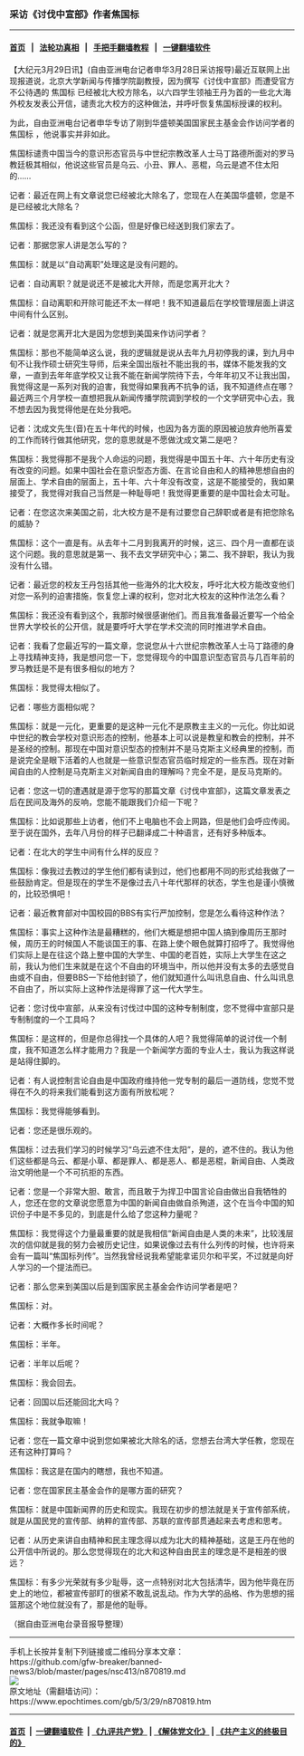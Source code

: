 ### 采访《讨伐中宣部》作者焦国标
------------------------

#### [首页](https://github.com/gfw-breaker/banned-news3/blob/master/README.md) &nbsp;&nbsp;|&nbsp;&nbsp; [法轮功真相](https://github.com/begood0513/basic/blob/master/README.md)  &nbsp;&nbsp;|&nbsp;&nbsp; [手把手翻墙教程](https://github.com/gfw-breaker/guides/wiki)  &nbsp;&nbsp;|&nbsp;&nbsp; [一键翻墙软件](https://github.com/gfw-breaker/nogfw/blob/master/README.md)  



<div><p>
 【大纪元3月29日讯】(自由亚洲电台记者申华3月28日采访报导)最近互联网上出现报道说，北京大学新闻与传播学院副教授，因为撰写《讨伐中宣部》而遭受官方不公待遇的
 <ok href="https://www.epochtimes.com/gb/tag/%E7%84%A6%E5%9B%BD%E6%A0%87.html">
  焦国标
 </ok>
 已经被北大校方除名，以六四学生领袖王丹为首的一些北大海外校友发表公开信，谴责北大校方的这种做法，并呼吁恢复焦国标授课的权利。
</p>
<p>
 为此，自由亚洲电台记者申华专访了刚到华盛顿美国国家民主基金会作访问学者的
 <ok href="https://www.epochtimes.com/gb/tag/%E7%84%A6%E5%9B%BD%E6%A0%87.html">
  焦国标
 </ok>
 ，他说事实并非如此。
</p>
<p>
 焦国标谴责中国当今的意识形态官员与中世纪宗教改革人士马丁路德所面对的罗马教廷极其相似，他说这些官员是乌云、小丑、罪人、恶棍，乌云是遮不住太阳的……
</p>
<p>
 记者：最近在网上有文章说您已经被北大除名了，您现在人在美国华盛顿，您是不是已经被北大除名？
</p>
<p>
 焦国标：我还没有看到这个公函，但是好像已经送到我们家去了。
</p>
<p>
 记者：那据您家人讲是怎么写的？
</p>
<p>
 焦国标：就是以“自动离职”处理这是没有问题的。
</p>
<p>
 记者：自动离职？就是说还不是被北大开除，而是您离开北大？
</p>
<p>
 焦国标：自动离职和开除可能还不太一样吧！我不知道最后在学校管理层面上讲这中间有什么区别。
</p>
<p>
 记者：就是您离开北大是因为您想到美国来作访问学者？
</p>
<p>
 焦国标：那也不能简单这么说，我的逻辑就是说从去年九月初停我的课，到九月中旬不让我作硕士研究生导师，后来全国出版社不能出我的书，媒体不能发我的文章，一直到去年年底学校又让我不能在新闻学院待下去，今年年初又不让我出国，我觉得这是一系列对我的迫害，我觉得如果我再不抗争的话，我不知道终点在哪？最近两三个月学校一直想把我从新闻传播学院调到学校的一个文学研究中心去，我不想去因为我觉得他是在处分我吧。
</p>
<p>
 记者：沈成文先生(音)在五十年代的时候，也因为各方面的原因被迫放弃他所喜爱的工作而转行做其他研究，您的意思就是不愿做沈成文第二是吧？
</p>
<p>
 焦国标：我觉得那不是我个人命运的问题，我觉得是中国五十年、六十年历史有没有改变的问题。如果中国社会在意识型态方面、在言论自由和人的精神思想自由的层面上、学术自由的层面上，五十年、六十年没有改变，这是不能接受的，我如果接受了，我觉得对我自己当然是一种耻辱吧！我觉得更重要的是中国社会太可耻。
</p>
<p>
 记者：在您这次来美国之前，北大校方是不是有过要您自己辞职或者是有把您除名的威胁？
</p>
<p>
 焦国标：这个一直是有。从去年十二月到我离开的时候，这三、四个月一直都在谈这个问题。我的意思就是第一、我不去文学研究中心；第二、我不辞职，我认为我没有什么错。
</p>
<p>
 记者：最近您的校友王丹包括其他一些海外的北大校友，呼吁北大校方能改变他们对您一系列的迫害措施，恢复您上课的权利，您对北大校友的这种作法怎么看？
</p>
<p>
 焦国标：我还没有看到这个，我那时候很感谢他们。而且我准备最近要写一个给全世界大学校长的公开信，就是要呼吁大学在学术交流的同时推进学术自由。
</p>
<p>
 记者：我看了您最近写的一篇文章，您说您从十六世纪宗教改革人士马丁路德的身上寻找精神支持，我是想问您一下，您觉得现今的中国意识型态官员与几百年前的罗马教廷是不是有很多相似的地方？
</p>
<p>
 焦国标：我觉得太相似了。
</p>
<p>
 记者：哪些方面相似呢？
</p>
<p>
 焦国标：就是一元化，更重要的是这种一元化不是原教主主义的一元化。你比如说中世纪的教会学校对意识形态的控制，他基本上可以说是教皇和教会的控制，并不是圣经的控制。那现在中国对意识型态的控制并不是马克斯主义经典里的控制，而是说完全是眼下活着的人也就是一些意识型态官员临时规定的一些东西。现在对新闻自由的人控制是马克斯主义对新闻自由的理解吗？完全不是，是反马克斯的。
</p>
<p>
 记者：您这一切的遭遇就是源于您写的那篇文章《讨伐中宣部》，这篇文章发表之后在民间及海外的反响，您能不能跟我们介绍一下呢？
</p>
<p>
 焦国标：比如说那些上访者，他们不上电脑也不会上网路，但是他们会呼应传阅。至于说在国外，去年八月份的样子已翻译成二十种语言，还有好多种版本。
</p>
<p>
 记者：在北大的学生中间有什么样的反应？
</p>
<p>
 焦国标：像我过去教过的学生他们都有读到过，他们也都用不同的形式给我做了一些鼓励肯定。但是现在的学生不是像过去八十年代那样的状态，学生也是谨小慎微的，比较恐惧吧！
</p>
<p>
 记者：最近教育部对中国校园的BBS有实行严加控制，您是怎么看待这种作法？
</p>
<p>
 焦国标：事实上这种作法是最糟糕的，他们大概是想把中国人搞到像周历王那时候，周历王的时候国人不能谈国王的事、在路上使个眼色就算打招呼了。我觉得他们实际上是在往这个路上整中国的大学生、中国的老百姓，实际上大学生在这之前，我认为他们生来就是在这个不自由的环境当中，所以他并没有太多的去感觉自由或不自由，但要BBS一下给他封锁了，他们就知道什么叫讯息自由、什么叫讯息不自由了，所以实际上这种作法是得罪了这一代大学生。
</p>
<p>
 记者：您讨伐中宣部，从来没有讨伐过中国的这种专制制度，您不觉得中宣部只是专制制度的一个工具吗？
</p>
<p>
 焦国标：是这样的，但是你总得找一个具体的人吧？我觉得简单的说讨伐一个制度，我不知道怎么样才能用力？我是一个新闻学方面的专业人士，我认为我这样说是站得住脚的。
</p>
<p>
 记者：有人说控制言论自由是中国政府维持他一党专制的最后一道防线，您觉不觉得在不久的将来我们能看到这方面有所放松呢？
</p>
<p>
 焦国标：我觉得能够看到。
</p>
<p>
 记者：您还是很乐观的。
</p>
<p>
 焦国标：过去我们学习的时候学习“乌云遮不住太阳”，是的，遮不住的。我认为他们这些都是乌云、都是小草、都是罪人、都是恶人、都是恶棍，新闻自由、人类政治文明他是一个不可抗拒的东西。
</p>
<p>
 记者：您是一个非常大胆、敢言，而且敢于为捍卫中国言论自由做出自我牺牲的人，您还在您的文章说您愿意为中国的新闻自由做自杀殉道，这个在当今中国的知识份子中是不多见的，到底是什么给了您这种力量呢？
</p>
<p>
 焦国标：我觉得这个力量最重要的就是我相信“新闻自由是人类的未来”，比较浅层次的信仰就是我的努力会被历史记住，如果说像过去有什么列传的时候，也许将来会有一篇叫“焦国标列传”。当然我曾经说我希望能拿诺贝尔和平奖，不过就是向好人学习的一个提法而已。
</p>
<p>
 记者：那么您来到美国以后是到国家民主基金会作访问学者是吧？
</p>
<p>
 焦国标：对。
</p>
<p>
 记者：大概作多长时间呢？
</p>
<p>
 焦国标：半年。
</p>
<p>
 记者：半年以后呢？
</p>
<p>
 焦国标：我会回去。
</p>
<p>
 记者：回国以后还能回北大吗？
</p>
<p>
 焦国标：我就争取嘛！
</p>
<p>
 记者：您在一篇文章中说到您如果被北大除名的话，您想去台湾大学任教，您现在还有这种打算吗？
</p>
<p>
 焦国标：我这是在国内的瞎想，我也不知道。
</p>
<p>
 记者：您在国家民主基金会作的是哪方面的研究？
</p>
<p>
 焦国标：就是中国新闻界的历史和现实。我现在初步的想法就是关于宣传部系统，就是从国民党的宣传部、纳粹的宣传部、苏联的宣传部贯通起来去考虑和思考。
</p>
<p>
 记者：从历史来讲自由精神和民主理念得以成为北大的精神基础，这是王丹在他的公开信中所说的。那么您觉得现在的北大和这种自由民主的理念是不是相差的很远？
</p>
<p>
 焦国标：有多少光荣就有多少耻辱，这一点特别对北大包括清华，因为他毕竟在历史上的地位，都被宣传部盯的很紧不敢乱说乱动。作为大学的品格、作为思想的摇篮那这个地位就没有了，那是他的耻辱。
</p>
<p>
 （据自由亚洲电台录音报导整理）
</p>
</div>
<hr/>
手机上长按并复制下列链接或二维码分享本文章：<br/>
https://github.com/gfw-breaker/banned-news3/blob/master/pages/nsc413/n870819.md <br/>
<a href='https://github.com/gfw-breaker/banned-news3/blob/master/pages/nsc413/n870819.md'><img src='https://github.com/gfw-breaker/banned-news3/blob/master/pages/nsc413/n870819.md.png'/></a> <br/>
原文地址（需翻墙访问）：https://www.epochtimes.com/gb/5/3/29/n870819.htm


------------------------
#### [首页](https://github.com/gfw-breaker/banned-news3/blob/master/README.md) &nbsp;|&nbsp; [一键翻墙软件](https://github.com/gfw-breaker/nogfw/blob/master/README.md) &nbsp;| [《九评共产党》](https://github.com/gfw-breaker/9ping.md/blob/master/README.md#九评之一评共产党是什么) | [《解体党文化》](https://github.com/gfw-breaker/jtdwh.md/blob/master/README.md) | [《共产主义的终极目的》](https://github.com/gfw-breaker/gczydzjmd.md/blob/master/README.md)


<img src='http://gfw-breaker.win/banned-news3/pages/nsc413/n870819.md' width='0px' height='0px'/>